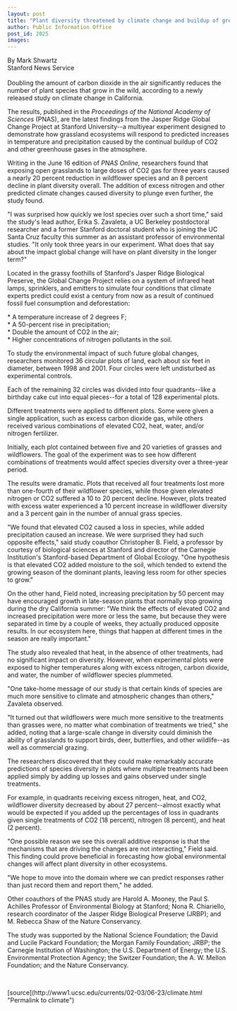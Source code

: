 ```yaml
---
layout: post
title: "Plant diversity threatened by climate change and buildup of greenhouse gas, study reveals"
author: Public Information Office
post_id: 2025
images:
---
```


<p>
  By Mark Shwartz<br>
  Stanford News Service<br>
  <br>
  Doubling the amount of carbon dioxide in the air significantly reduces the number of plant species that grow in the wild, according to a newly released study on climate change in California.
</p>
<p>
  The results, published in the <i>Proceedings of the National Academy of Sciences</i> (PNAS), are the latest findings from the Jasper Ridge Global Change Project at Stanford University--a multiyear experiment designed to demonstrate how grassland ecosystems will respond to predicted increases in temperature and precipitation caused by the continual buildup of CO2 and other greenhouse gases in the atmosphere.<br>
</p>
<p>
  Writing in the June 16 edition of <i>PNAS Online,</i> researchers found that exposing open grasslands to large doses of CO2 gas for three years caused a nearly 20 percent reduction in wildflower species and an 8 percent decline in plant diversity overall. The addition of excess nitrogen and other predicted climate changes caused diversity to plunge even further, the study found.<br>
</p>
<p>
  "I was surprised how quickly we lost species over such a short time," said the study's lead author, Erika S. Zavaleta, a UC Berkeley postdoctoral researcher and a former Stanford doctoral student who is joining the UC Santa Cruz faculty this summer as an assistant professor of environmental studies. "It only took three years in our experiment. What does that say about the impact global change will have on plant diversity in the longer term?"<br>
</p>
<p>
  Located in the grassy foothills of Stanford's Jasper Ridge Biological Preserve, the Global Change Project relies on a system of infrared heat lamps, sprinklers, and emitters to simulate four conditions that climate experts predict could exist a century from now as a result of continued fossil fuel consumption and deforestation:<br>
</p>
<p>
  * A temperature increase of 2 degrees F;<br>
  * A 50-percent rise in precipitation;<br>
  * Double the amount of CO2 in the air;<br>
  * Higher concentrations of nitrogen pollutants in the soil.<br>
</p>
<p>
  To study the environmental impact of such future global changes, researchers monitored 36 circular plots of land, each about six feet in diameter, between 1998 and 2001. Four circles were left undisturbed as experimental controls.
</p>
<p>
  Each of the remaining 32 circles was divided into four quadrants--like a birthday cake cut into equal pieces--for a total of 128 experimental plots.<br>
</p>
<p>
  Different treatments were applied to different plots. Some were given a single application, such as excess carbon dioxide gas, while others received various combinations of elevated CO2, heat, water, and/or nitrogen fertilizer.<br>
</p>
<p>
  Initially, each plot contained between five and 20 varieties of grasses and wildflowers. The goal of the experiment was to see how different combinations of treatments would affect species diversity over a three-year period.<br>
</p>
<p>
  The results were dramatic. Plots that received all four treatments lost more than one-fourth of their wildflower species, while those given elevated nitrogen or CO2 suffered a 10 to 20 percent decline. However, plots treated with excess water experienced a 10 percent increase in wildflower diversity and a 3 percent gain in the number of annual grass species.<br>
</p>
<p>
  "We found that elevated CO2 caused a loss in species, while added precipitation caused an increase. We were surprised they had such opposite effects," said study coauthor Christopher B. Field, a professor by courtesy of biological sciences at Stanford and director of the Carnegie Institution's Stanford-based Department of Global Ecology. "One hypothesis is that elevated CO2 added moisture to the soil, which tended to extend the growing season of the dominant plants, leaving less room for other species to grow."<br>
</p>
<p>
  On the other hand, Field noted, increasing precipitation by 50 percent may have encouraged growth in late-season plants that normally stop growing during the dry California summer: "We think the effects of elevated CO2 and increased precipitation were more or less the same, but because they were separated in time by a couple of weeks, they actually produced opposite results. In our ecosystem here, things that happen at different times in the season are really important."<br>
</p>
<p>
  The study also revealed that heat, in the absence of other treatments, had no significant impact on diversity. However, when experimental plots were exposed to higher temperatures along with excess nitrogen, carbon dioxide, and water, the number of wildflower species plummeted.<br>
</p>
<p>
  "One take-home message of our study is that certain kinds of species are much more sensitive to climate and atmospheric changes than others," Zavaleta observed.<br>
</p>
<p>
  "It turned out that wildflowers were much more sensitive to the treatments than grasses were, no matter what combination of treatments we tried," she added, noting that a large-scale change in diversity could diminish the ability of grasslands to support birds, deer, butterflies, and other wildlife--as well as commercial grazing.<br>
</p>
<p>
  The researchers discovered that they could make remarkably accurate predictions of species diversity in plots where multiple treatments had been applied simply by adding up losses and gains observed under single treatments.
</p>
<p>
  For example, in quadrants receiving excess nitrogen, heat, and CO2, wildflower diversity decreased by about 27 percent--almost exactly what would be expected if you added up the percentages of loss in quadrants given single treatments of CO2 (18 percent), nitrogen (8 percent), and heat (2 percent).<br>
</p>
<p>
  "One possible reason we see this overall additive response is that the mechanisms that are driving the changes are not interacting," Field said. This finding could prove beneficial in forecasting how global environmental changes will affect plant diversity in other ecosystems.<br>
</p>
<p>
  "We hope to move into the domain where we can predict responses rather than just record them and report them," he added.<br>
</p>
<p>
  Other coauthors of the PNAS study are Harold A. Mooney, the Paul S. Achilles Professor of Environmental Biology at Stanford; Nona R. Chiariello, research coordinator of the Jasper Ridge Biological Preserve (JRBP); and M. Rebecca Shaw of the Nature Conservancy.<br>
</p>
<p>
  The study was supported by the National Science Foundation; the David and Lucile Packard Foundation; the Morgan Family Foundation; JRBP; the Carnegie Institution of Washington; the U.S. Department of Energy; the U.S. Environmental Protection Agency; the Switzer Foundation; the A. W. Mellon Foundation; and the Nature Conservancy.
</p>
<p>
  <br>

</p>
<p>

</p>
[source](http://www1.ucsc.edu/currents/02-03/06-23/climate.html "Permalink to climate")

